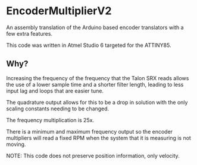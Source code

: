 # EncoderMultiplierV2

An assembly translation of the Arduino based encoder translators with a few extra features.

This code was written in Atmel Studio 6 targeted for the ATTINY85.

## Why?

Increasing the frequency of the frequency that the Talon SRX reads
allows the use of a lower sample time and a shorter filter length,
leading to less input lag and loops that are easier tune.

The quadrature output allows for this to be a drop in solution
with the only scaling constants needing to be changed.

The frequency multiplication is 25x.

There is a minimum and maximum frequency output so the encoder multipliers
will read a fixed RPM when the system that it is measuring is not moving.

NOTE: This code does not preserve position information, only velocity.
